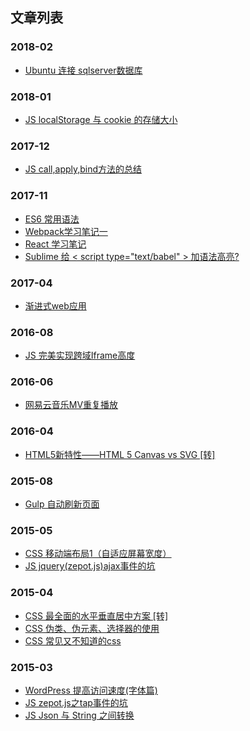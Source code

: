 ## 文章列表

### 2018-02
 * [Ubuntu 连接 sqlserver数据库](https://github.com/zou12e/blog/issues/20)


### 2018-01
 * [JS localStorage 与 cookie 的存储大小](https://github.com/zou12e/blog/issues/19)
 
 
### 2017-12
 * [JS call,apply,bind方法的总结](https://github.com/zou12e/blog/issues/18)
 
 
### 2017-11
 * [ES6 常用语法](https://github.com/zou12e/blog/issues/17)
 * [Webpack学习笔记一](https://github.com/zou12e/blog/issues/16)
 * [React 学习笔记](https://github.com/zou12e/blog/issues/15)
 * [Sublime 给 < script type="text/babel" > 加语法高亮?](https://github.com/zou12e/blog/issues/14)
 
 
### 2017-04
 * [渐进式web应用](https://github.com/zou12e/blog/issues/13)


### 2016-08
 * [JS 完美实现跨域Iframe高度](https://github.com/zou12e/blog/issues/12)
 
 
### 2016-06
 * [网易云音乐MV重复播放](https://github.com/zou12e/blog/issues/11)
 
 
### 2016-04
 * [HTML5新特性——HTML 5 Canvas vs SVG [转]](https://github.com/zou12e/blog/issues/10)


### 2015-08
 * [Gulp 自动刷新页面](https://github.com/zou12e/blog/issues/9)
 
 
### 2015-05
 * [CSS 移动端布局1（自适应屏幕宽度）](https://github.com/zou12e/blog/issues/8)
 * [JS jquery(zepot.js)ajax事件的坑](https://github.com/zou12e/blog/issues/7)
 

### 2015-04
 * [CSS 最全面的水平垂直居中方案 [转]](https://github.com/zou12e/blog/issues/6)
 * [CSS 伪类、伪元素、选择器的使用](https://github.com/zou12e/blog/issues/5)
 * [CSS 常见又不知道的css](https://github.com/zou12e/blog/issues/4)
 
 
### 2015-03
 * [WordPress 提高访问速度(字体篇)](https://github.com/zou12e/blog/issues/3)
 * [JS zepot.js之tap事件的坑](https://github.com/zou12e/blog/issues/2)
 * [JS Json 与 String 之间转换](https://github.com/zou12e/blog/issues/1)
